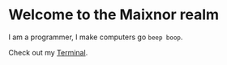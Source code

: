 
# Welcome to the Maixnor realm

I am a programmer, I make computers go `beep boop`.

Check out my [Terminal](https://gray-moss-0be855b03.azurestaticapps.net).


